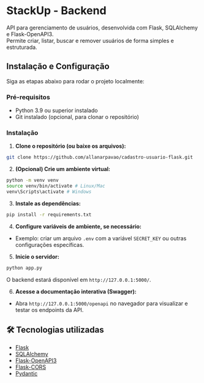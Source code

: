# StackUp - Backend

API para gerenciamento de usuários, desenvolvida com Flask, SQLAlchemy e Flask-OpenAPI3.  
Permite criar, listar, buscar e remover usuários de forma simples e estruturada.

## Instalação e Configuração

Siga as etapas abaixo para rodar o projeto localmente:

### Pré-requisitos

- Python 3.9 ou superior instalado
- Git instalado (opcional, para clonar o repositório)

### Instalação

1. **Clone o repositório (ou baixe os arquivos):**

```bash
git clone https://github.com/allanarpavao/cadastro-usuario-flask.git
```

2. **(Opcional) Crie um ambiente virtual:**

```bash
python -m venv venv
source venv/bin/activate # Linux/Mac
venv\Scripts\activate # Windows
```

3. **Instale as dependências:**

```bash
pip install -r requirements.txt
```

4. **Configure variáveis de ambiente, se necessário:**
- Exemplo: criar um arquivo `.env` com a variável `SECRET_KEY` ou outras configurações específicas.

5. **Inicie o servidor:**

```bash
python app.py
```

O backend estará disponível em `http://127.0.0.1:5000/`.

6. **Acesse a documentação interativa (Swagger):**
- Abra `http://127.0.0.1:5000/openapi` no navegador para visualizar e testar os endpoints da API.

## 🛠️ Tecnologias utilizadas

- [Flask](https://flask.palletsprojects.com/)
- [SQLAlchemy](https://www.sqlalchemy.org/)
- [Flask-OpenAPI3](https://flask-openapi3.readthedocs.io/)
- [Flask-CORS](https://flask-cors.readthedocs.io/)
- [Pydantic](https://pydantic-docs.helpmanual.io/)
